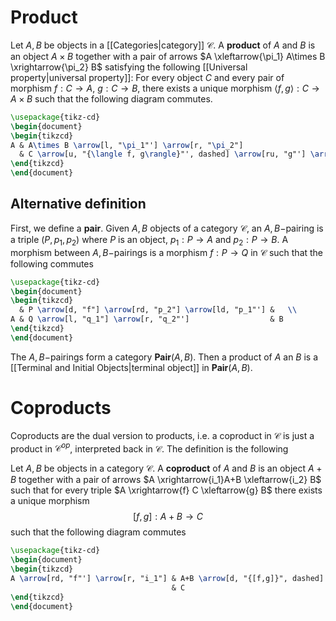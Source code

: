 # Product

Let $A, B$ be objects in a [[Categories|category]] $\mathcal{C}$. A **product** of $A$ and $B$ is an object $A\times B$ together with a pair of arrows $A \xleftarrow{\pi_1} A\times B \xrightarrow{\pi_2} B$  satisfying the following [[Universal property|universal property]]:
	For every object $C$ and every pair of morphism $f: C\to A$, $g: C\to B$, there exists a unique morphism $\langle f, g\rangle: C\to A\times B$  such that the following diagram commutes.
	
```tikz
\usepackage{tikz-cd}
\begin{document}
\begin{tikzcd}
A & A\times B \arrow[l, "\pi_1"'] \arrow[r, "\pi_2"]                               & B \\
  & C \arrow[u, "{\langle f, g\rangle}"', dashed] \arrow[ru, "g"'] \arrow[lu, "f"] &  
\end{tikzcd}
\end{document}
```


## Alternative definition

First, we define a **pair**. Given $A, B$ objects of a category $\mathcal{C}$, an $A,B-$pairing is a triple $(P,p_1, p_2)$ where $P$ is an object, $p_1: P\to A$ and $p_2: P \to B$. A morphism between $A,B-$pairings is a morphism $f: P\to Q$ in $\mathcal{C}$ such that the following commutes
```tikz
\usepackage{tikz-cd}
\begin{document}
\begin{tikzcd}
  & P \arrow[d, "f"] \arrow[rd, "p_2"] \arrow[ld, "p_1"'] &   \\
A & Q \arrow[l, "q_1"] \arrow[r, "q_2"']                  & B
\end{tikzcd}
\end{document}
```
The $A,B-$pairings form a category $\textbf{Pair}(A,B)$. Then a product of $A$ an $B$ is a [[Terminal and Initial Objects|terminal object]] in $\textbf{Pair}(A,B)$.


# Coproducts

Coproducts are the dual version to products, i.e. a coproduct in $\mathcal{C}$ is just a product in $\mathcal{C}^{op}$, interpreted back in $\mathcal{C}$. The definition is the following

Let $A, B$ be objects in a category $\mathcal{C}$. A **coproduct** of $A$ and $B$ is an object $A+B$ together with a pair of arrows $A \xrightarrow{i_1}A+B \xleftarrow{i_2} B$ such that for every triple $A \xrightarrow{f} C \xleftarrow{g} B$ there exists a unique morphism
$$[f,g]: A+B \to C$$
such that the following diagram commutes


```tikz
\usepackage{tikz-cd}
\begin{document}
\begin{tikzcd}
A \arrow[rd, "f"'] \arrow[r, "i_1"] & A+B \arrow[d, "{[f,g]}", dashed] & B \arrow[ld, "g"] \arrow[l, "i_2"] \\
                                    & C                                &                                   
\end{tikzcd}
\end{document}
```
